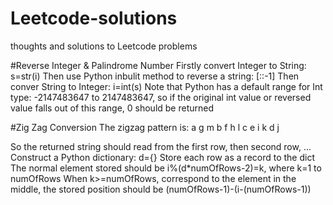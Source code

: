 # Leetcode-solutions
thoughts and solutions to Leetcode problems

#Reverse Integer & Palindrome Number
Firstly convert Integer to String: s=str(i)
Then use Python inbulit method to reverse a string: [::-1]
Then conver String to Integer: i=int(s)
Note that Python has a default range for Int type: -2147483647 to 2147483647, so if the original int value or reversed value falls out of this range, 0 should be returned

#Zig Zag Conversion
The zigzag pattern is:
a    g   m
b  f h  l
c e  i k
d    j

So the returned string should read from the first row, then second row, ...
Construct a Python dictionary: d={}
Store each row as a record to the dict
The normal element stored should be i%(d*numOfRows-2)=k, where k=1 to numOfRows
When k>=numOfRows, correspond to the element in the middle, the stored position should be (numOfRows-1)-(i-(numOfRows-1))
